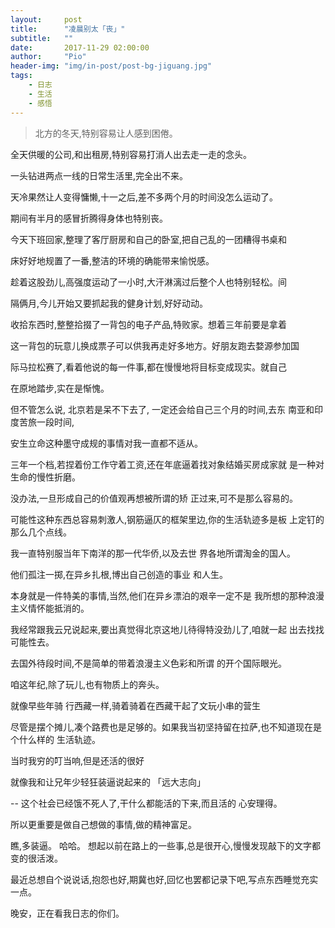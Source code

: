 ```yaml
---
layout:     post
title:      "凌晨别太「丧」"
subtitle:   ""
date:       2017-11-29 02:00:00
author:     "Pio"
header-img: "img/in-post/post-bg-jiguang.jpg"
tags:
    - 日志
    - 生活
    - 感悟
---
```


> 北方的冬天,特别容易让人感到困倦。

全天供暖的公司,和出租房,特别容易打消人出去走一走的念头。 

一头钻进两点一线的日常生活里,完全出不来。

天冷果然让人变得慵懒,十一之后,差不多两个月的时间没怎么运动了。

期间有半月的感冒折腾得身体也特别丧。

今天下班回家,整理了客厅厨房和自己的卧室,把自己乱的一团糟得书桌和

床好好地规置了一番,整洁的环境的确能带来愉悦感。

趁着这股劲儿,高强度运动了一小时,大汗淋漓过后整个人也特别轻松。间

隔俩月,今儿开始又要抓起我的健身计划,好好动动。

收拾东西时,整整拾掇了一背包的电子产品,特败家。想着三年前要是拿着

这一背包的玩意儿换成票子可以供我再走好多地方。好朋友跑去婺源参加国

际马拉松赛了,看着他说的每一件事,都在慢慢地将目标变成现实。就自己

在原地踏步,实在是惭愧。

但不管怎么说, 北京若是呆不下去了, 一定还会给自己三个月的时间,去东 南亚和印度苦旅一段时间,

安生立命这种墨守成规的事情对我一直都不适从。 

三年一个档,若捏着份工作守着工资,还在年底逼着找对象结婚买房成家就 是一种对生命的慢性折磨。

没办法,一旦形成自己的价值观再想被所谓的矫 正过来,可不是那么容易的。 

可能性这种东西总容易刺激人,钢筋逼仄的框架里边,你的生活轨迹多是板 上定钉的那么几个点线。

我一直特别服当年下南洋的那一代华侨,以及去世 界各地所谓淘金的国人。

他们孤注一掷,在异乡扎根,博出自己创造的事业 和人生。

本身就是一件特美的事情,当然,他们在异乡漂泊的艰辛一定不是 我所想的那种浪漫主义情怀能抵消的。

我经常跟我云兄说起来,要出真觉得北京这地儿待得特没劲儿了,咱就一起 出去找找可能性去。

去国外待段时间,不是简单的带着浪漫主义色彩和所谓 的开个国际眼光。

咱这年纪,除了玩儿,也有物质上的奔头。

就像早些年骑 行西藏一样,骑着骑着在西藏干起了文玩小串的营生

尽管是摆个摊儿,凑个路费也是足够的。如果我当初坚持留在拉萨,也不知道现在是个什么样的 生活轨迹。 

当时我穷的叮当响,但是还活的很好

就像我和让兄年少轻狂装逼说起来的 「远大志向」

-- 这个社会已经饿不死人了,干什么都能活的下来,而且活的 心安理得。

所以更重要是做自己想做的事情,做的精神富足。

瞧,多装逼。 哈哈。 想起以前在路上的一些事,总是很开心,慢慢发现敲下的文字都变的很活泼。 

最近总想自个说说话,抱怨也好,期冀也好,回忆也罢都记录下吧,写点东西睡觉充实一点。

晚安，正在看我日志的你们。